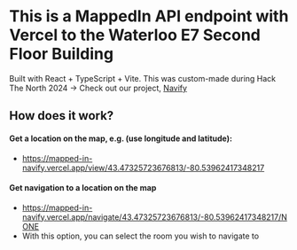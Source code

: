 # This is a MappedIn API endpoint with Vercel to the Waterloo E7 Second Floor Building
Built with React + TypeScript + Vite. This was custom-made during Hack The North 2024 
-> Check out our project, [Navify](https://devpost.com/software/navify-6mhk41)

## How does it work?
#### Get a location on the map, e.g. (use longitude and latitude):
- https://mapped-in-navify.vercel.app/view/43.47325723676813/-80.53962417348217
#### Get navigation to a location on the map
- https://mapped-in-navify.vercel.app/navigate/43.47325723676813/-80.53962417348217/NONE
- With this option, you can select the room you wish to navigate to 

